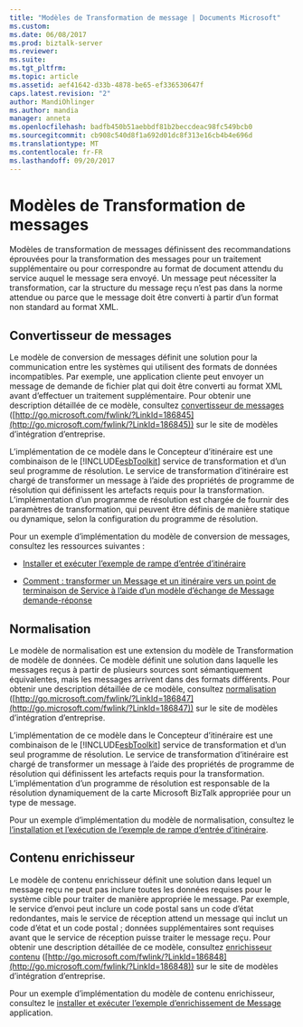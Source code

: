```yaml
---
title: "Modèles de Transformation de message | Documents Microsoft"
ms.custom: 
ms.date: 06/08/2017
ms.prod: biztalk-server
ms.reviewer: 
ms.suite: 
ms.tgt_pltfrm: 
ms.topic: article
ms.assetid: aef41642-d33b-4878-be65-ef336530647f
caps.latest.revision: "2"
author: MandiOhlinger
ms.author: mandia
manager: anneta
ms.openlocfilehash: badfb450b51aebbdf81b2beccdeac98fc549bcb0
ms.sourcegitcommit: cb908c540d8f1a692d01dc8f313e16cb4b4e696d
ms.translationtype: MT
ms.contentlocale: fr-FR
ms.lasthandoff: 09/20/2017
---
```

# <a name="message-transformation-patterns"></a>Modèles de Transformation de messages
Modèles de transformation de messages définissent des recommandations éprouvées pour la transformation des messages pour un traitement supplémentaire ou pour correspondre au format de document attendu du service auquel le message sera envoyé. Un message peut nécessiter la transformation, car la structure du message reçu n’est pas dans la norme attendue ou parce que le message doit être converti à partir d’un format non standard au format XML.  
  
## <a name="message-translator"></a>Convertisseur de messages  
 Le modèle de conversion de messages définit une solution pour la communication entre les systèmes qui utilisent des formats de données incompatibles. Par exemple, une application cliente peut envoyer un message de demande de fichier plat qui doit être converti au format XML avant d’effectuer un traitement supplémentaire. Pour obtenir une description détaillée de ce modèle, consultez [convertisseur de messages](http://go.microsoft.com/fwlink/?LinkId=186845) ([http://go.microsoft.com/fwlink/?LinkId=186845](http://go.microsoft.com/fwlink/?LinkId=186845)) sur le site de modèles d’intégration d’entreprise.  
  
 L’implémentation de ce modèle dans le Concepteur d’itinéraire est une combinaison de le [!INCLUDE[esbToolkit](../includes/esbtoolkit-md.md)] service de transformation et d’un seul programme de résolution. Le service de transformation d’itinéraire est chargé de transformer un message à l’aide des propriétés de programme de résolution qui définissent les artefacts requis pour la transformation. L’implémentation d’un programme de résolution est chargée de fournir des paramètres de transformation, qui peuvent être définis de manière statique ou dynamique, selon la configuration du programme de résolution.  
  
 Pour un exemple d’implémentation du modèle de conversion de messages, consultez les ressources suivantes :  
  
-   [Installer et exécuter l’exemple de rampe d’entrée d’itinéraire](../esb-toolkit/installing-and-running-the-itinerary-on-ramp-sample.md)  
  
-   [Comment : transformer un Message et un itinéraire vers un point de terminaison de Service à l’aide d’un modèle d’échange de Message demande-réponse](../esb-toolkit/transform-message-and-route-to-service-endpoint-using-request-response-message.md)  
  
## <a name="normalizer"></a>Normalisation  
 Le modèle de normalisation est une extension du modèle de Transformation de modèle de données. Ce modèle définit une solution dans laquelle les messages reçus à partir de plusieurs sources sont sémantiquement équivalentes, mais les messages arrivent dans des formats différents. Pour obtenir une description détaillée de ce modèle, consultez [normalisation](http://go.microsoft.com/fwlink/?LinkId=186847) ([http://go.microsoft.com/fwlink/?LinkId=186847](http://go.microsoft.com/fwlink/?LinkId=186847)) sur le site de modèles d’intégration d’entreprise.  
  
 L’implémentation de ce modèle dans le Concepteur d’itinéraire est une combinaison de le [!INCLUDE[esbToolkit](../includes/esbtoolkit-md.md)] service de transformation et d’un seul programme de résolution. Le service de transformation d’itinéraire est chargé de transformer un message à l’aide des propriétés de programme de résolution qui définissent les artefacts requis pour la transformation. L’implémentation d’un programme de résolution est responsable de la résolution dynamiquement de la carte Microsoft BizTalk appropriée pour un type de message.  
  
 Pour un exemple d’implémentation du modèle de normalisation, consultez le [l’installation et l’exécution de l’exemple de rampe d’entrée d’itinéraire](../esb-toolkit/installing-and-running-the-itinerary-on-ramp-sample.md).  
  
## <a name="content-enricher"></a>Contenu enrichisseur  
 Le modèle de contenu enrichisseur définit une solution dans lequel un message reçu ne peut pas inclure toutes les données requises pour le système cible pour traiter de manière appropriée le message. Par exemple, le service d’envoi peut inclure un code postal sans un code d’état redondantes, mais le service de réception attend un message qui inclut un code d’état et un code postal ; données supplémentaires sont requises avant que le service de réception puisse traiter le message reçu. Pour obtenir une description détaillée de ce modèle, consultez [enrichisseur contenu](http://go.microsoft.com/fwlink/?LinkId=186848) ([http://go.microsoft.com/fwlink/?LinkId=186848](http://go.microsoft.com/fwlink/?LinkId=186848)) sur le site de modèles d’intégration d’entreprise.  
  
 Pour un exemple d’implémentation du modèle de contenu enrichisseur, consultez le [installer et exécuter l’exemple d’enrichissement de Message](../esb-toolkit/installing-and-running-the-message-enrichment-sample.md) application.